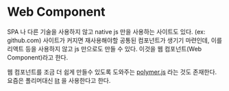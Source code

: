 # Web Component
SPA 나 다른 기술을 사용하지 않고 native js 만을 사용하는 사이트도 있다. (ex: github.com)
사이트가 커지면 재사용해야할 공통된 컴포넌트가 생기기 마련인데, 이를 리액트 등을 사용하지 않고 js 만으로도 만들 수 있다.
이것을 웹 컴포넌트(Web Component)라고 한다.

웹 컴포넌트를 조금 더 쉽게 만들수 있도록 도와주는 [polymer.js](https://polymer-library.polymer-project.org/) 라는 것도 존재한다.
요즘은 폴리머대신 [lit](https://lit.dev/) 을 사용한다고 한다.